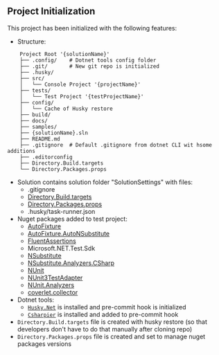 ## Project Initialization

This project has been initialized with the following features:

- Structure:
```
    Project Root '{solutionName}'
    ├── .config/    # Dotnet tools config folder
    ├── .git/       # New git repo is initialized
    ├── .husky/
    ├── src/
    │   └── Console Project '{projectName}'
    ├── tests/
    │   └── Test Project '{testProjectName}'
    ├── config/
    │   └── Cache of Husky restore
    ├── build/
    ├── docs/
    ├── samples/
    ├── {solutionName}.sln
    ├── README.md
    ├── .gitignore  # Default .gitignore from dotnet CLI wit hsome additions
    ├── .editorconfig
    ├── Directory.Build.targets
    └── Directory.Packages.props
```
- Solution contains solution folder "SolutionSettings" with files:
  - .gitignore
  - [Directory.Build.targets](https://learn.microsoft.com/en-us/visualstudio/msbuild/customize-by-directory)
  - [Directory.Packages.props](https://devblogs.microsoft.com/nuget/introducing-central-package-management/)
  - .husky/task-runner.json
- Nuget packages added to test project:
    - [AutoFixture](https://autofixture.github.io)
    - [AutoFixture.AutoNSubstitute](https://github.com/AutoFixture/AutoFixture?tab=readme-ov-file#mocking-libraries)
    - [FluentAssertions](https://fluentassertions.com)
    - Microsoft.NET.Test.Sdk
    - [NSubstitute](https://nsubstitute.github.io)
    - [NSubstitute.Analyzers.CSharp](https://nsubstitute.github.io/help/nsubstitute-analysers/)
    - [NUnit](https://nunit.org)
    - [NUnit3TestAdapter](https://docs.nunit.org/articles/vs-test-adapter/Index.html)
    - [NUnit.Analyzers](https://docs.nunit.org/articles/nunit-analyzers/NUnit-Analyzers.html)
    - [coverlet.collector](https://github.com/coverlet-coverage/coverlet)
- Dotnet tools:
    - [`Husky.Net`](https://alirezanet.github.io/Husky.Net/) is installed and pre-commit hook is initialized
    - [`Csharpier`](https://csharpier.com) is installed and added to pre-commit hook
- `Directory.Build.targets` file is created with husky restore (so that developers don't have to do that manually after cloning repo)
- `Directory.Packages.props` file is created and set to manage nuget packages versions
